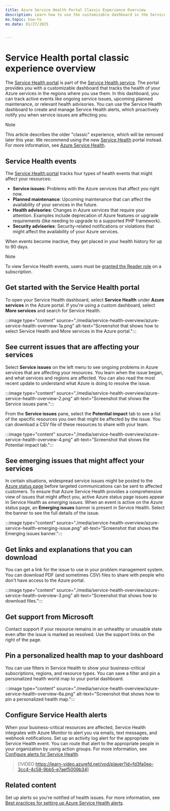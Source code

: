 ```yaml
---
title: Azure Service Health Portal Classic Experience Overview
description: Learn how to use the customizable dashboard in the Service Health portal to track the health of your Azure services in the regions where you use them. 
ms.topic: how-to
ms.date: 01/27/2025


---
```

# Service Health portal classic experience overview

The [Service Health portal](https://portal.azure.com/#view/Microsoft_Azure_Health/AzureHealthBrowseBlade/~/serviceIssues) is part of the [Service Health service](overview.md). The portal provides you with a customizable dashboard that tracks the health of your Azure services in the regions where you use them. In this dashboard, you can track active events like ongoing service issues, upcoming planned maintenance, or relevant health advisories. You can use the Service Health dashboard to create and manage Service Health alerts, which proactively notify you when service issues are affecting you.

>[!Note]
>This article describes the older "classic" experience, which will be removed later this year. We recommend using the new [Service Health](service-health-portal-update.md) portal instead. 
>For more information, see [Azure Service Health](https://aka.ms/azureservicehealth).

## Service Health events

The [Service Health portal](https://portal.azure.com/#view/Microsoft_Azure_Health/AzureHealthBrowseBlade/~/serviceIssues) tracks four types of health events that might affect your resources:

- **Service issues**: Problems with the Azure services that affect you right now.
- **Planned maintenance**: Upcoming maintenance that can affect the availability of your services in the future.  
- **Health advisories**: Changes in Azure services that require your attention. Examples include deprecation of Azure features or upgrade requirements (like needing to upgrade to a supported PHP framework).
- **Security advisories**: Security-related notifications or violations that might affect the availability of your Azure services.

When events become inactive, they get placed in your health history for up to 90 days.

> [!NOTE]
> To view Service Health events, users must be [granted the Reader role](/azure/role-based-access-control/role-assignments-portal) on a subscription.

## Get started with the Service Health portal

To open your Service Health dashboard, select **Service Health** under **Azure services** in the Azure portal. If you're using a custom dashboard, select **More services** and search for Service Health.

:::image type="content" source="./media/service-health-overview/azure-service-health-overview-1a.png" alt-text="Screenshot that shows how to select Service Health and More services in the Azure portal.":::

## See current issues that are affecting your services

Select **Service issues** on the left menu to see ongoing problems in Azure services that are affecting your resources. You learn when the issue began, and what services and regions are affected. You can also read the most recent update to understand what Azure is doing to resolve the issue.

:::image type="content" source="./media/service-health-overview/azure-service-health-overview-2.png" alt-text="Screenshot that shows the Service issues pane.":::

From the **Service issues** pane, select the **Potential impact** tab to see a list of the specific resources you own that might be affected by the issue. You can download a CSV file of these resources to share with your team.

:::image type="content" source="./media/service-health-overview/azure-service-health-overview-4.png" alt-text="Screenshot that shows the Potential impact tab.":::

## See emerging issues that might affect your services

In certain situations, widespread service issues might be posted to the [Azure status page](https://azure.status.microsoft) before targeted communications can be sent to affected customers. To ensure that Azure Service Health provides a comprehensive view of issues that might affect you, active Azure status page issues appear in Service Health as *emerging issues*. When an event is active on the Azure status page, an **Emerging issues** banner is present in Service Health. Select the banner to see the full details of the issue.

:::image type="content" source="./media/service-health-overview/azure-service-health-emerging-issue.png" alt-text="Screenshot that shows the Emerging issues banner.":::

## Get links and explanations that you can download

You can get a link for the issue to use in your problem management system. You can download PDF (and sometimes CSV) files to share with people who don't have access to the Azure portal.

:::image type="content" source="./media/service-health-overview/azure-service-health-overview-3.png" alt-text="Screenshot that shows how to download files.":::

## Get support from Microsoft

Contact support if your resource remains in an unhealthy or unusable state even after the issue is marked as resolved. Use the support links on the right of the page.  

## Pin a personalized health map to your dashboard

You can use filters in Service Health to show your business-critical subscriptions, regions, and resource types. You can save a filter and pin a personalized health world map to your portal dashboard.

:::image type="content" source="./media/service-health-overview/azure-service-health-overview-6a.png" alt-text="Screenshot that shows how to pin a personalized health map.":::

## Configure Service Health alerts

When your business-critical resources are affected, Service Health integrates with Azure Monitor to alert you via emails, text messages, and webhook notifications. Set up an activity log alert for the appropriate Service Health event. You can route that alert to the appropriate people in your organization by using action groups. For more information, see [Configure alerts for Service Health](./alerts-activity-log-service-notifications-portal.md).

>[!VIDEO https://learn-video.azurefd.net/vod/player?id=fd3fa0ee-3cc4-4c58-9bb5-e7aef5009b34]

## Related content

Set up alerts so you're notified of health issues. For more information, see [Best practices for setting up Azure Service Health alerts](https://www.youtube.com/watch?v=k5d5ca8K6tc&list=PLLasX02E8BPBBSqygdRvlTnHfp1POwE8K&index=6&t=0s).
